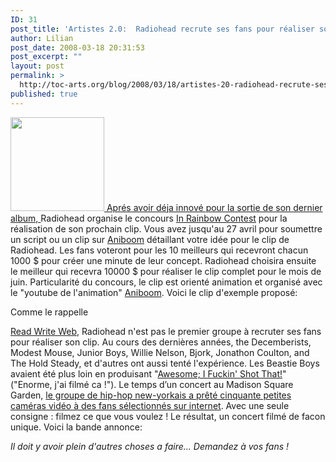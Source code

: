 ```yaml
---
ID: 31
post_title: 'Artistes 2.0:  Radiohead recrute ses fans pour réaliser son prochain vidéo'
author: Lilian
post_date: 2008-03-18 20:31:53
post_excerpt: ""
layout: post
permalink: >
  http://toc-arts.org/blog/2008/03/18/artistes-20-radiohead-recrute-ses-fans-pour-realiser-son-prochain-video/
published: true
---
```

[<img class="alignleft size-thumbnail wp-image-9129" title="radiohead-in-rainbow" src="http://toc-arts.org/blog/wp-content/uploads/2008/03/radiohead-in-rainbow-150x150.jpeg" alt="" width="150" height="150" /> Aprés avoir déja innové ][1][pour la sortie de son dernier album, ][2]Radiohead organise le concours [In Rainbow Contest][2] pour la réalisation de son prochain clip. Vous avez jusqu'au 27 avril pour soumettre un script ou un clip sur [Aniboom][3] détaillant votre idée pour le clip de Radiohead. Les fans voteront pour les 10 meilleurs qui recevront chacun 1000 $ pour créer une minute de leur concept. Radiohead choisira ensuite le meilleur qui recevra 10000 $ pour réaliser le clip complet pour le mois de juin. Particularité du concours, le clip est orienté animation et organisé avec le "youtube de l'animation" [Aniboom][3]. Voici le clip d'exemple proposé: <p style="text-align: center;">
</p> Comme le rappelle 

[Read Write Web][4], Radiohead n'est pas le premier groupe à recruter ses fans pour réaliser son clip. Au cours des dernières années, the Decemberists, Modest Mouse, Junior Boys, Willie Nelson, Bjork, Jonathon Coulton, and The Hold Steady, et d'autres ont aussi tenté l'expérience. Les Beastie Boys avaient été plus loin en produisant "[Awesome; I Fuckin' Shot That!][5]" ("Enorme, j'ai filmé ca !"). <span class="archapo">Le temps d’un concert au Madison Square Garden, <a href="http://www.musiqualite.net/beastie-boys-awesome-i-fuckin--shot-that-x-chronique-912">le groupe de hip-hop new-yorkais a prêté cinquante petites caméras vidéo à des fans sélectionnés sur internet</a>. Avec une seule consigne : filmez ce que vous voulez ! Le résultat, un concert filmé de facon unique. Voici la bande annonce: </span> <p style="text-align: center;">
</p>

*Il doit y avoir plein d'autres choses a faire... Demandez à vos fans !*

 [1]: http://www.radiohead.com/
 [2]: http://www.aniboom.com/radiohead
 [3]: http://www.aniboom.com/
 [4]: http://www.readwriteweb.com/archives/radiohead_music_video_contest.php
 [5]: http://www.imdb.com/title/tt0488953/